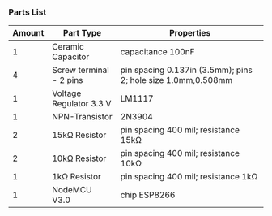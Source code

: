 ### Parts List

|Amount|Part Type|Properties|
|--- |--- |--- |
|1|Ceramic Capacitor|capacitance 100nF|
|4|Screw terminal - 2 pins|pin spacing 0.137in (3.5mm); pins 2; hole size 1.0mm,0.508mm|
|1|Voltage Regulator 3.3 V|LM1117|
|1|NPN-Transistor|2N3904|
|2|15kΩ Resistor|pin spacing 400 mil; resistance 15kΩ|
|2|10kΩ Resistor|pin spacing 400 mil; resistance 10kΩ|
|1|1kΩ Resistor|pin spacing 400 mil; resistance 1kΩ|
|1|NodeMCU V3.0|chip ESP8266|
